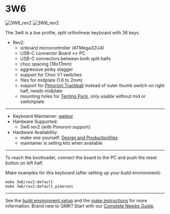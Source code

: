 # 3W6

![3W6_rev2](https://raw.githubusercontent.com/weteor/3W6/main/images/3w6_rev2_2s.jpg)
![3W6_rev2](https://raw.githubusercontent.com/weteor/3W6/main/images/3w6_rev2_1s.jpg)

The 3w6 is a low profile, split ortholinear keyboard with 36 keys.

* Rev2: 
  - onboard microcontroller (ATMega32U4)
  - USB-C connector Board <-> PC
  - USB-C connectors between both split halfs
  - choc spacing (18x17mm)
  - aggressive pinky stagger
  - support for Choc V1 switches
  - files for midplate (1.6 to 2mm)
  - support for [Pimoroni Trackball](https://shop.pimoroni.com/products/trackball-breakout) instead of outer thumb switch on right half, needs midplate
  - mounting holes for [Tenting Puck](https://splitkb.com/collections/keyboard-parts/products/tenting-puck), only usable without mid or switchplate

---

* Keyboard Maintainer: [weteor](https://github.com/weteor)
* Hardware Supported: 
    * 3w6 rev2 (with Pimoroni support)
* Hardware Availability: 
    * make one yourself: [Design and Productionfiles](https://github.com/weteor/3w6)
    * maintainer is selling kits when available

---
To reach the bootloader, connect the board to the PC and push the reset button on left half.

Make examples for this keyboard (after setting up your build environment):
           
    make 3w6/rev2:default
    make 3w6/rev2:default_pimoroni
   
 ---

See the [build environment setup](https://docs.qmk.fm/#/getting_started_build_tools) and the [make instructions](https://docs.qmk.fm/#/getting_started_make_guide) for more information. Brand new to QMK? Start with our [Complete Newbs Guide](https://docs.qmk.fm/#/newbs).
